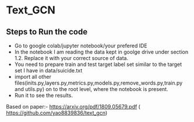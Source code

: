 # Text_GCN
## Steps to Run the code
- Go to google colab/jupyter notebook/your prefered IDE
- In the notebook I am reading the data kept in goolge drive under section 1.2. Replace it with your correct source of data.
- You need to prepare train and test target label set similar to the target set I have in data/suicide.txt
- import all other files(inits.py,layers.py,metrics.py,models.py,remove_words.py,train.py and utils.py) on to the root level, where the notebook is present.
- Run it to see the results.

Based on paper:- https://arxiv.org/pdf/1809.05679.pdf ( https://github.com/yao8839836/text_gcn)
